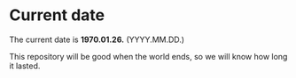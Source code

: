# Current date

The current date is **1970.01.26.** (YYYY.MM.DD.)

This repository will be good when the world ends, so we will know how long it lasted.
